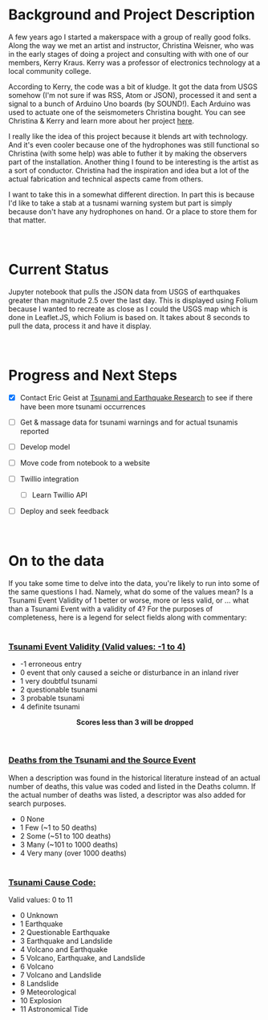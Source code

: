 # Background and Project Description
A few years ago I started a makerspace with a group of really good folks. Along the way we met an artist and instructor, Christina Weisner, who was in the early stages of doing a project and consulting with with one of our members, Kerry Kraus. Kerry was a professor of electronics technology at a local community college.

According to Kerry, the code was a bit of kludge. It got the data from USGS somehow (I'm not sure if was RSS, Atom or JSON), processed it and sent a signal to a bunch of Arduino Uno boards (by SOUND!). Each Arduino was used to actuate one of the seismometers Christina bought. You can see Christina & Kerry and learn more about her project [here](https://www.youtube.com/embed/uK_es620K0w).

I really like the idea of this project because it blends art with technology. And it's even cooler because one of the hydrophones was still functional so Christina (with some help) was able to futher it by making the observers part of the installation. Another thing I found to be interesting is the artist as a sort of conductor. Christina had the inspiration and idea but a lot of the actual fabrication and technical aspects came from others. 

I want to take this in a somewhat different direction. In part this is because I'd like to take a stab at a tusnami warning system but part is simply because don't have any hydrophones on hand. Or a place to store them for that matter.
<br><br><br>

# Current Status

Jupyter notebook that pulls the JSON data from USGS of earthquakes greater than magnitude 2.5 over the last day. This is displayed using Folium because I wanted to recreate as close as I could the USGS map which is done in Leaflet.JS, which Folium is based on. It takes about 8 seconds to pull the data, process it and have it display.
<br><br><br>

# Progress and Next Steps

- [x] Contact Eric Geist at [Tsunami and Earthquake Research](https://www.usgs.gov/centers/pcmsc/science/tsunami-and-earthquake-research?qt-science_center_objects=0#qt-science_center_objects) to see if there have been more tsunami occurrences
- [ ] Get & massage data for tsunami warnings and for actual tsunamis reported
- [ ] Develop model
- [ ] Move code from notebook to a website
- [ ] Twillio integration
  - [ ] Learn Twillio API
- [ ] Deploy and seek feedback
<br><br><br>


# On to the data
If you take some time to delve into the data, you're likely to run into some of the same questions I had. Namely, what do some of the values mean? Is a Tsunami Event Validity of 1 better or worse, more or less valid, or ... what than a Tsunami Event with a validity of 4? For the purposes of completeness, here is a legend for select fields along with commentary:
<br><br>
### <u>Tsunami Event Validity (Valid values: -1 to 4)</u>
  - -1	erroneous entry
  - 0	event that only caused a seiche or disturbance in an inland river
  - 1	very doubtful tsunami
  - 2	questionable tsunami
  - 3	probable tsunami
  - 4	definite tsunami

<center><b>Scores less than 3 will be dropped </b> </center>
<br><br>

### <u>Deaths from the Tsunami and the Source Event</u>

When a description was found in the historical literature instead of an actual number of deaths, this value was coded and listed in the Deaths column. If the actual number of deaths was listed, a descriptor was also added for search purposes.
  - 0	None
  - 1	Few (~1 to 50 deaths)
  - 2	Some (~51 to 100 deaths)
  - 3	Many (~101 to 1000 deaths)
  - 4	Very many (over 1000 deaths)
<br><br>
### <u>Tsunami Cause Code:</u> <br>
Valid values: 0 to 11
 - 0	Unknown
 - 1	Earthquake
 - 2	Questionable Earthquake
 - 3	Earthquake and Landslide
 - 4	Volcano and Earthquake
 - 5	Volcano, Earthquake, and Landslide
 - 6	Volcano
 - 7	Volcano and Landslide
 - 8	Landslide
 - 9	Meteorological
 - 10	Explosion
 - 11	Astronomical Tide
<br><br>







